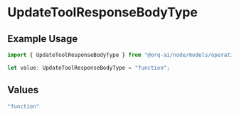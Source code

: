 # UpdateToolResponseBodyType

## Example Usage

```typescript
import { UpdateToolResponseBodyType } from "@orq-ai/node/models/operations";

let value: UpdateToolResponseBodyType = "function";
```

## Values

```typescript
"function"
```